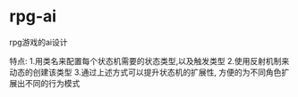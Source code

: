 # rpg-ai
rpg游戏的ai设计

特点:
1.用类名来配置每个状态机需要的状态类型,以及触发类型
2.使用反射机制来动态的创建该类型
3.通过上述方式可以提升状态机的扩展性, 方便的为不同角色扩展出不同的行为模式
